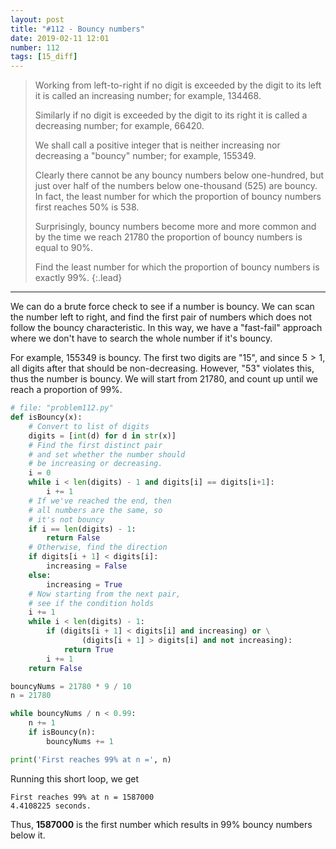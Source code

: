 ```yaml
---
layout: post
title: "#112 - Bouncy numbers"
date: 2019-02-11 12:01
number: 112
tags: [15_diff]
---
```

> Working from left-to-right if no digit is exceeded by the digit to its left it is called an increasing number; for example, 134468.
>
> Similarly if no digit is exceeded by the digit to its right it is called a decreasing number; for example, 66420.
>
> We shall call a positive integer that is neither increasing nor decreasing a "bouncy" number; for example, 155349.
>
> Clearly there cannot be any bouncy numbers below one-hundred, but just over half of the numbers below one-thousand (525) are bouncy. In fact, the least number for which the proportion of bouncy numbers first reaches 50% is 538.
>
> Surprisingly, bouncy numbers become more and more common and by the time we reach 21780 the proportion of bouncy numbers is equal to 90%.
>
> Find the least number for which the proportion of bouncy numbers is exactly 99%.
{:.lead}
* * *

We can do a brute force check to see if a number is bouncy. We can scan the number left to right, and find the first pair of numbers which does not follow the bouncy characteristic. In this way, we have a "fast-fail" approach where we don't have to search the whole number if it's bouncy.

For example, 155349 is bouncy. The first two digits are "15", and since $5>1$, all digits after that should be non-decreasing. However, "53" violates this, thus the number is bouncy. We will start from 21780, and count up until we reach a proportion of 99\%.
```python
# file: "problem112.py"
def isBouncy(x):
    # Convert to list of digits
    digits = [int(d) for d in str(x)]
    # Find the first distinct pair
    # and set whether the number should
    # be increasing or decreasing.
    i = 0
    while i < len(digits) - 1 and digits[i] == digits[i+1]:
        i += 1
    # If we've reached the end, then
    # all numbers are the same, so
    # it's not bouncy
    if i == len(digits) - 1:
        return False
    # Otherwise, find the direction
    if digits[i + 1] < digits[i]:
        increasing = False
    else:
        increasing = True
    # Now starting from the next pair,
    # see if the condition holds
    i += 1
    while i < len(digits) - 1:
        if (digits[i + 1] < digits[i] and increasing) or \
                (digits[i + 1] > digits[i] and not increasing):
            return True
        i += 1
    return False

bouncyNums = 21780 * 9 / 10
n = 21780

while bouncyNums / n < 0.99:
    n += 1
    if isBouncy(n):
        bouncyNums += 1

print('First reaches 99% at n =', n)
```
Running this short loop, we get
```
First reaches 99% at n = 1587000
4.4108225 seconds.
```
Thus, **1587000** is the first number which results in 99\% bouncy numbers below it.